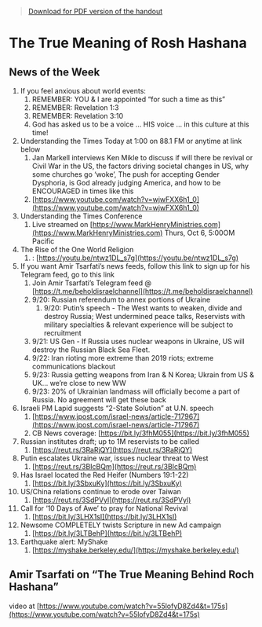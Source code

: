 >[Download for PDF version of the handout](/week092522.pdf)


# The True Meaning of Rosh Hashana

## News of the Week

1. If you feel anxious about world events:
	1. REMEMBER: YOU & I are appointed “for such a time as this” 
	1. REMEMBER: Revelation 1:3
	1. REMEMBER: Revelation 3:10
	1. God has asked us to be a voice … HIS voice … in this culture at this time!
1. Understanding the Times Today at 1:00 on 88.1 FM or anytime at link below              
	1. Jan Markell interviews Ken Mikle to discuss if will there be revival or Civil War in the US, the factors driving societal changes in US, why some churches go ‘woke’, The push for accepting Gender Dysphoria, is God already judging America, and how to be ENCOURAGED in times like this
	1. [https://www.youtube.com/watch?v=wjwFXX6h1_0](https://www.youtube.com/watch?v=wjwFXX6h1_0) 
1. Understanding the Times Conference
	1. Live streamed on [https://www.MarkHenryMinistries.com](https://www.MarkHenryMinistries.com) Thurs, Oct 6, 5:00OM Pacific
1. The Rise of the One World Religion
	1. : [https://youtu.be/ntwz1DL_s7g](https://youtu.be/ntwz1DL_s7g) 
1. If you want Amir Tsarfati’s news feeds, follow this link to sign up for his Telegram feed, go to this link 
	1. Join Amir Tsarfati’s Telegram feed @ [https://t.me/beholdisraelchannel](https://t.me/beholdisraelchannel) 
	1. 9/20:  Russian referendum to annex portions of Ukraine
		1. 9/20:  Putin’s speech - The West wants to weaken, divide and destroy Russia; West undermined peace talks, Reservists with military specialties & relevant experience will be subject to recruitment
	1. 9/21: US Gen - If Russia uses nuclear weapons in Ukraine, US will destroy the Russian Black Sea Fleet. 
	1. 9/22:  Iran rioting more extreme than 2019 riots; extreme communications blackout
	1. 9/23:  Russia getting weapons from Iran & N Korea; Ukrain from US & UK… we’re close to new WW
	1. 9/23:  20% of Ukrainian landmass will officially become a part of Russia. No agreement will get these back
1. Israeli PM Lapid suggests “2-State Solution” at U.N. speech
	1. [https://www.jpost.com/israel-news/article-717967](https://www.jpost.com/israel-news/article-717967) 
	1. CB News coverage:  [https://bit.ly/3fhM055](https://bit.ly/3fhM055)  
1. Russian institutes draft; up to 1M reservists to be called
	1. [https://reut.rs/3RaRjQY](https://reut.rs/3RaRjQY) 
1. Putin escalates Ukraine war, issues nuclear threat to West
	1. [https://reut.rs/3BIcBQm](https://reut.rs/3BIcBQm)
1. Has Israel located the Red Heifer (Numbers 19:1-22)
	1. [https://bit.ly/3SbxuKy](https://bit.ly/3SbxuKy) 
1. US/China relations continue to erode over Taiwan
	1. [https://reut.rs/3SdPVyl](https://reut.rs/3SdPVyl) 
1. Call for ‘10 Days of Awe’ to pray for National Revival
	1. [https://bit.ly/3LHX1sI](https://bit.ly/3LHX1sI) 
1. Newsome COMPLETELY twists Scripture in new Ad campaign
	1. [https://bit.ly/3LTBehP](https://bit.ly/3LTBehP) 
1. Earthquake alert: MyShake
	1. [https://myshake.berkeley.edu/](https://myshake.berkeley.edu/) 

## Amir Tsarfati on “The True Meaning Behind Roch Hashana”

video at [https://www.youtube.com/watch?v=55lofyD8Zd4&t=175s](https://www.youtube.com/watch?v=55lofyD8Zd4&t=175s) 

